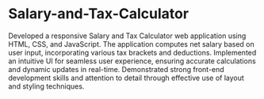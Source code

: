 # Salary-and-Tax-Calculator

Developed a responsive Salary and Tax Calculator web application using HTML, CSS, and JavaScript. The application computes net salary based on user input, incorporating various tax brackets and deductions. Implemented an intuitive UI for seamless user experience, ensuring accurate calculations and dynamic updates in real-time. Demonstrated strong front-end development skills and attention to detail through effective use of layout and styling techniques.

